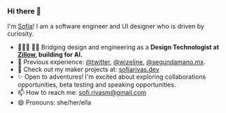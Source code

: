 ### Hi there 👋

I'm [Sofia](https://sofiarivas.dev/)! I am a software engineer and UI designer who is driven by curiosity. 

- 👩🏻‍💻 🚀✨ Bridging design and engineering as a **Design Technologist at [Zillow](https://www.zillow.com/careers/design/), building for AI.**
- 💼 Previous experience: [@twitter](https://github.com/twitter), [@wizeline](https://www.wizeline.com/), [@segundamano.mx](). 
- :wrench: Check out my maker projects at: [sofiarivas.dev](https://sofiarivas.dev/blog/)
- ✨ Open to adventures! I'm excited about exploring collaborations opportunities, beta testing and speaking opportunities.
- 📫 How to reach me: sofi.rivasm@gmail.com
- 😄 Pronouns: she/her/ella 

<!--
**sofiarivas/sofiarivas** is a ✨ _special_ ✨ repository because its `README.md` (this file) appears on your GitHub profile.

Here are some ideas to get you started:

- 🔭 I’m currently working on ...
- 🌱 I’m currently learning ...
- 👯 I’m looking to collaborate on ...
- 🤔 I’m looking for help with ...
- 💬 Ask me about ...
- 📫 How to reach me: ...
- 😄 Pronouns: ...
- ⚡ Fun fact: ...
-->
